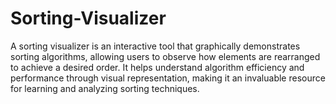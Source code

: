 # Sorting-Visualizer
A sorting visualizer is an interactive tool that graphically demonstrates sorting algorithms, allowing users to observe how elements are rearranged to achieve a desired order. It helps understand algorithm efficiency and performance through visual representation, making it an invaluable resource for learning and analyzing sorting techniques.
